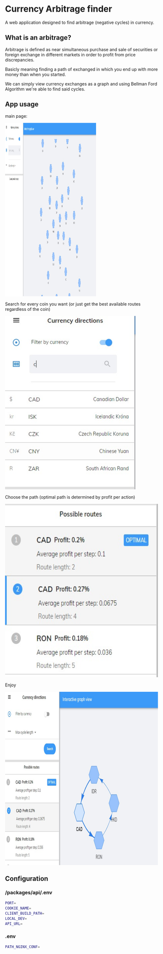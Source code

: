 # Currency Arbitrage finder

A web application designed to find arbitrage (negative cycles) in currency.

## What is an arbitrage?

Arbitrage is defined as near simultaneous purchase and sale of securities or foreign exchange in different markets in order to profit from price discrepancies.

Basicly meaning finding a path of exchanged in which you end up with more money than when you started.

We can simply view currency exchanges as a graph and using Bellman Ford Algorithm we're able to find said cycles.

## App usage

main page:

<img src="https://raw.githubusercontent.com/GabiCtrlZ/Currency/master/packages/readme-pics/main-screen.jpeg" alt="MainScreen" 
    width="300" height="570" />


Search for every coin you want (or just get the best available routes regardless of the coin)

<img src="https://raw.githubusercontent.com/GabiCtrlZ/Currency/master/packages/readme-pics/search-tab.jpeg" alt="search"
	width="430" height="570" />

Choose the path (optimal path is determined by profit per action)

<img src="https://raw.githubusercontent.com/GabiCtrlZ/Currency/master/packages/readme-pics/possible-routes.jpeg" alt="routes"
	width="550" height="570" />

Enjoy

<img src="https://raw.githubusercontent.com/GabiCtrlZ/Currency/master/packages/readme-pics/enjoy.jpeg" alt="enjoy"
	width="750" height="570" />



## Configuration

### /packages/api/.env

```bash
PORT=
COOKIE_NAME=
CLIENT_BUILD_PATH=
LOCAL_DEV=
API_URL=

```

### .env

```bash
PATH_NGINX_CONF=

```

